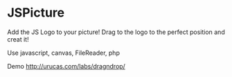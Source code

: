 JSPicture
====

Add the JS Logo to your picture! Drag to the logo to the perfect position and creat it!

Use javascript, canvas, FileReader, php

Demo http://urucas.com/labs/dragndrop/


